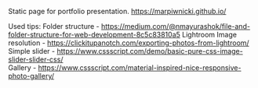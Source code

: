 Static page for portfolio presentation.
https://marpiwnicki.github.io/


Used tips:
Folder structure - https://medium.com/@nmayurashok/file-and-folder-structure-for-web-development-8c5c83810a5
Lightroom Image resolution - https://clickitupanotch.com/exporting-photos-from-lightroom/
Simple slider - https://www.cssscript.com/demo/basic-pure-css-image-slider-slider-css/  
Gallery - https://www.cssscript.com/material-inspired-nice-responsive-photo-gallery/
